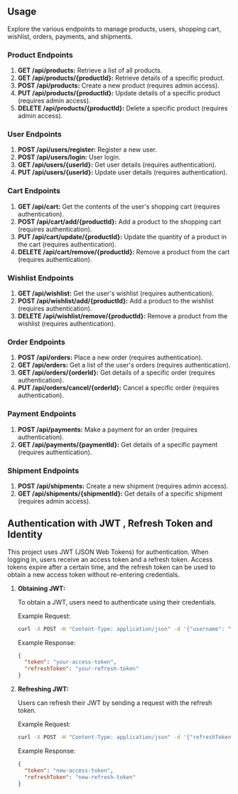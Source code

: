 ## Usage

Explore the various endpoints to manage products, users, shopping cart, wishlist, orders, payments, and shipments.

### Product Endpoints

1. **GET /api/products:** Retrieve a list of all products.
2. **GET /api/products/{productId}:** Retrieve details of a specific product.
3. **POST /api/products:** Create a new product (requires admin access).
4. **PUT /api/products/{productId}:** Update details of a specific product (requires admin access).
5. **DELETE /api/products/{productId}:** Delete a specific product (requires admin access).

### User Endpoints

1. **POST /api/users/register:** Register a new user.
2. **POST /api/users/login:** User login.
3. **GET /api/users/{userId}:** Get user details (requires authentication).
4. **PUT /api/users/{userId}:** Update user details (requires authentication).

### Cart Endpoints

1. **GET /api/cart:** Get the contents of the user's shopping cart (requires authentication).
2. **POST /api/cart/add/{productId}:** Add a product to the shopping cart (requires authentication).
3. **PUT /api/cart/update/{productId}:** Update the quantity of a product in the cart (requires authentication).
4. **DELETE /api/cart/remove/{productId}:** Remove a product from the cart (requires authentication).

### Wishlist Endpoints

1. **GET /api/wishlist:** Get the user's wishlist (requires authentication).
2. **POST /api/wishlist/add/{productId}:** Add a product to the wishlist (requires authentication).
3. **DELETE /api/wishlist/remove/{productId}:** Remove a product from the wishlist (requires authentication).

### Order Endpoints

1. **POST /api/orders:** Place a new order (requires authentication).
2. **GET /api/orders:** Get a list of the user's orders (requires authentication).
3. **GET /api/orders/{orderId}:** Get details of a specific order (requires authentication).
4. **PUT /api/orders/cancel/{orderId}:** Cancel a specific order (requires authentication).

### Payment Endpoints

1. **POST /api/payments:** Make a payment for an order (requires authentication).
2. **GET /api/payments/{paymentId}:** Get details of a specific payment (requires authentication).

### Shipment Endpoints

1. **POST /api/shipments:** Create a new shipment (requires admin access).
2. **GET /api/shipments/{shipmentId}:** Get details of a specific shipment (requires admin access).

## Authentication with JWT , Refresh Token and Identity

This project uses JWT (JSON Web Tokens) for authentication. When logging in, users receive an access token and a refresh token. Access tokens expire after a certain time, and the refresh token can be used to obtain a new access token without re-entering credentials.

1. **Obtaining JWT:**

   To obtain a JWT, users need to authenticate using their credentials.

   Example Request:

   ```bash
   curl -X POST -H "Content-Type: application/json" -d '{"username": "your-username", "password": "your-password"}' http://localhost:5000/api/users/login
   ```

   Example Response:

   ```json
   {
     "token": "your-access-token",
     "refreshToken": "your-refresh-token"
   }
   ```

2. **Refreshing JWT:**

   Users can refresh their JWT by sending a request with the refresh token.

   Example Request:

   ```bash
   curl -X POST -H "Content-Type: application/json" -d '{"refreshToken": "your-refresh-token"}' http://localhost:5000/api/token/refresh
   ```

   Example Response:

   ```json
   {
     "token": "new-access-token",
     "refreshToken": "new-refresh-token"
   }
   ```
